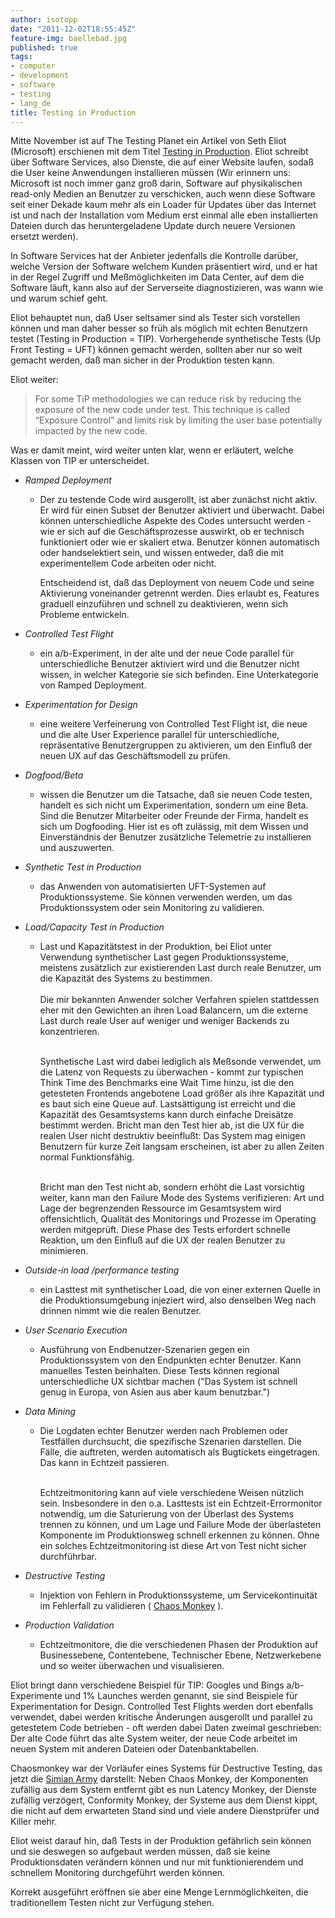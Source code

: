 ```yaml
---
author: isotopp
date: "2011-12-02T18:55:45Z"
feature-img: baellebad.jpg
published: true
tags:
- computer
- development
- software
- testing
- lang_de
title: Testing in Production
---
```

Mitte November ist auf The Testing Planet ein Artikel von Seth Eliot
(Microsoft) erschienen mit dem Titel
[Testing in Production](http://www.thetestingplanet.com/2011/11/the-future-of-software-testing-part-one-testing-in-production/).
Eliot schreibt über Software Services, also Dienste, die auf einer Website
laufen, sodaß die User keine Anwendungen installieren müssen (Wir erinnern
uns: Microsoft ist noch immer ganz groß darin, Software auf physikalischen
read-only Medien an Benutzer zu verschicken, auch wenn diese Software seit
einer Dekade kaum mehr als ein Loader für Updates über das Internet ist und
nach der Installation vom Medium erst einmal alle eben installierten Dateien
durch das heruntergeladene Update durch neuere Versionen ersetzt werden).

In Software Services hat der Anbieter jedenfalls die Kontrolle darüber,
welche Version der Software welchem Kunden präsentiert wird, und er hat in
der Regel Zugriff und Meßmöglichkeiten im Data Center, auf dem die Software
läuft, kann also auf der Serverseite diagnostizieren, was wann wie und warum
schief geht.

Eliot behauptet nun, daß User seltsamer sind als Tester sich vorstellen
können und man daher besser so früh als möglich mit echten Benutzern testet
(Testing in Production = TIP).  Vorhergehende synthetische Tests (Up Front
Testing = UFT) können gemacht werden, sollten aber nur so weit gemacht
werden, daß man sicher in der Produktion testen kann.

Eliot weiter:

> For some TiP methodologies we can reduce risk by reducing the exposure of
> the new code under test.  This technique is called “Exposure Control” and
> limits risk by limiting the user base potentially impacted by the new
> code.

Was er damit meint, wird weiter unten klar, wenn er erläutert, welche Klassen von TIP er unterscheidet.

- _Ramped Deployment_
  - Der zu testende Code wird ausgerollt, ist aber zunächst nicht aktiv.  Er
    wird für einen Subset der Benutzer aktiviert und überwacht.  Dabei
    können unterschiedliche Aspekte des Codes untersucht werden - wie er
    sich auf die Geschäftsprozesse auswirkt, ob er technisch funktioniert
    oder wie er skaliert etwa.  Benutzer können automatisch oder
    handselektiert sein, und wissen entweder, daß die mit experimentellem
    Code arbeiten oder nicht.

    Entscheidend ist, daß das Deployment von neuem Code und seine
    Aktivierung voneinander getrennt werden.  Dies erlaubt es, Features
    graduell einzuführen und schnell zu deaktivieren, wenn sich Probleme
    entwickeln.

- _Controlled Test Flight_
  - ein a/b-Experiment, in der alte und der neue Code parallel für
    unterschiedliche Benutzer aktiviert wird und die Benutzer nicht wissen,
    in welcher Kategorie sie sich befinden.  Eine Unterkategorie von Ramped
    Deployment.
- _Experimentation for Design_
  - eine weitere Verfeinerung von Controlled Test Flight ist, die neue und
    die alte User Experience parallel für unterschiedliche, repräsentative
    Benutzergruppen zu aktivieren, um den Einfluß der neuen UX auf das
    Geschäftsmodell zu prüfen.
- _Dogfood/Beta_
  - wissen die Benutzer um die Tatsache, daß sie neuen Code testen, handelt
    es sich nicht um Experimentation, sondern um eine Beta.  Sind die
    Benutzer Mitarbeiter oder Freunde der Firma, handelt es sich um
    Dogfooding.  Hier ist es oft zulässig, mit dem Wissen und Einverständnis
    der Benutzer zusätzliche Telemetrie zu installieren und auszuwerten.
- _Synthetic Test in Production_
  - das Anwenden von automatisierten UFT-Systemen auf Produktionssysteme.
    Sie können verwenden werden, um das Produktionssystem oder sein
    Monitoring zu validieren.
- _Load/Capacity Test in Production_
  - Last und Kapazitätstest in der Produktion, bei Eliot unter Verwendung
    synthetischer Last gegen Produktionssysteme, meistens zusätzlich zur
    existierenden Last durch reale Benutzer, um die Kapazität des Systems zu
    bestimmen.
    <br/><br/>
    Die mir bekannten Anwender solcher Verfahren spielen stattdessen eher
    mit den Gewichten an ihren Load Balancern, um die externe Last durch
    reale User auf weniger und weniger Backends zu konzentrieren.
    <br/><br/>

    Synthetische Last wird dabei lediglich als Meßsonde verwendet, um die Latenz
    von Requests zu überwachen - kommt zur typischen Think Time des Benchmarks
    eine Wait Time hinzu, ist die den getesteten Frontends angebotene Load
    größer als ihre Kapazität und es baut sich eine Queue auf.  Lastsättigung
    ist erreicht und die Kapazität des Gesamtsystems kann durch einfache
    Dreisätze bestimmt werden.  Bricht man den Test hier ab, ist die UX für die
    realen User nicht destruktiv beeinflußt: Das System mag einigen Benutzern
    für kurze Zeit langsam erscheinen, ist aber zu allen Zeiten normal
    Funktionsfähig.
    <br/><br/>

    Bricht man den Test nicht ab, sondern erhöht die Last vorsichtig weiter,
    kann man den Failure Mode des Systems verifizieren: Art und Lage der
    begrenzenden Ressource im Gesamtsystem wird offensichtlich, Qualität des
    Monitorings und Prozesse im Operating werden mitgeprüft.  Diese Phase des
    Tests erfordert schnelle Reaktion, um den Einfluß auf die UX der realen
    Benutzer zu minimieren.
- _Outside-in load /performance testing_
  - ein Lasttest mit synthetischer Load, die von einer externen Quelle in
    die Produktionsumgebung injeziert wird, also denselben Weg nach drinnen
    nimmt wie die realen Benutzer.
- _User Scenario Execution_
  - Ausführung von Endbenutzer-Szenarien gegen ein Produktionssystem von den
    Endpunkten echter Benutzer.  Kann manuelles Testen beinhalten.  Diese
    Tests können regional unterschiedliche UX sichtbar machen ("Das System
    ist schnell genug in Europa, von Asien aus aber kaum benutzbar.")
- _Data Mining_
  - Die Logdaten echter Benutzer werden nach Problemen oder Testfällen
    durchsucht, die spezifische Szenarien darstellen.  Die Fälle, die
    auftreten, werden automatisch als Bugtickets eingetragen.  Das kann in
    Echtzeit passieren.  <br/><br/>

    Echtzeitmonitoring kann auf viele verschiedene Weisen nützlich sein.
    Insbesondere in den o.a.  Lasttests ist ein Echtzeit-Errormonitor
    notwendig, um die Saturierung von der Überlast des Systems trennen zu
    können, und um Lage und Failure Mode der überlasteten Komponente im
    Produktionsweg schnell erkennen zu können.  Ohne ein solches
    Echtzeitmonitoring ist diese Art von Test nicht sicher durchführbar.
- _Destructive Testing_
  - Injektion von Fehlern in Produktionssysteme, um Servicekontinuität im
    Fehlerfall zu validieren (
    [Chaos Monkey](http://www.codinghorror.com/blog/2011/04/working-with-the-chaos-monkey.html)
    ).
- _Production Validation_
  - Echtzeitmonitore, die die verschiedenen Phasen der Produktion auf
    Businessebene, Contentebene, Technischer Ebene, Netzwerkebene und so
    weiter überwachen und visualisieren.

Eliot bringt dann verschiedene Beispiel für TIP: Googles und Bings
a/b-Experimente und 1% Launches werden genannt, sie sind Beispiele für
Experimentation for Design.  Controlled Test Flights werden dort ebenfalls
verwendet, dabei werden kritische Änderungen ausgerollt und parallel zu
getestetem Code betrieben - oft werden dabei Daten zweimal geschrieben: Der
alte Code führt das alte System weiter, der neue Code arbeitet im neuen
System mit anderen Dateien oder Datenbanktabellen.

Chaosmonkey war der Vorläufer eines Systems für Destructive Testing, das
jetzt die
[Simian Army](http://techblog.netflix.com/2011/07/netflix-simian-army.html)
darstellt: Neben Chaos Monkey, der Komponenten zufällig aus dem System
entfernt gibt es nun Latency Monkey, der Dienste zufällig verzögert,
Conformity Monkey, der Systeme aus dem Dienst kippt, die nicht auf dem
erwarteten Stand sind und viele andere Dienstprüfer und Killer mehr.

Eliot weist darauf hin, daß Tests in der Produktion gefährlich sein können
und sie deswegen so aufgebaut werden müssen, daß sie keine Produktionsdaten
verändern können und nur mit funktionierendem und schnellem Monitoring
durchgeführt werden können.

Korrekt ausgeführt eröffnen sie aber eine Menge Lernmöglichkeiten, die
traditionellem Testen nicht zur Verfügung stehen.
